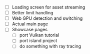 - [ ] Loading screen for asset streaming
- [ ] Better limit handling
- [ ] Web GPU detection and switching
- [ ] Actual main page
- [ ] Showcase pages
  - [ ] port Vulkan tutorial
  - [ ] port island project
  - [ ] do something with ray tracing